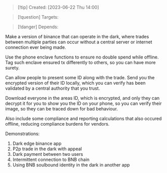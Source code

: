 
>[!tip] Created: [2023-06-22 Thu 14:00]

>[!question] Targets: 

>[!danger] Depends: 

Make a version of binance that can operate in the dark, where trades between multiple parties can occur without a central server or internet connection ever being made.

Use the phone enclave functions to ensure no double spend while offline.  Tag such enclave ensured tx differently to others, so you can have more surety.

Can allow people to present some ID along with the trade. Send you the encrypted version of their ID locally, which you can verify has been validated by a central authority that you trust.

Download everyone in the areas ID, which is encrypted, and only they can decrypt it for you to show you the ID on your phone, so you can verify their image, so they can be traced down for bad behaviour.

Also include some compliance and reporting calculations that also occured offline, reducing compliance burdens for vendors.

Demonstrations:
1.  Dark edge binance app
2.  P2p trade in the dark with appeal 
3.  Dark payment between two users 
4.  Intermittent connection to BNB chain
5.  Using BNB soulbound identity in the dark in another app